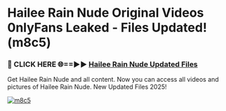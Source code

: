 # Hailee Rain Nude Original Videos 0nlyFans Leaked - Files Updated! (m8c5)

<h3>🔴 CLICK HERE 🌐==►► <a href="https://tinyurl.com/y5r63du9" rel="nofollow">Hailee Rain Nude Updated Files</a></h3>

Get Hailee Rain Nude and all content. Now you can access all videos and pictures of Hailee Rain Nude. New Updated Files 2025!

[![m8c5](https://i.imgur.com/UVo9nyh.gif)](https://tinyurl.com/y5r63du9)